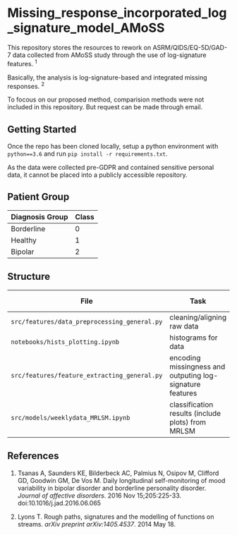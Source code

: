 # Missing_response_incorporated_log_signature_model_AMoSS

This repository stores the resources to rework on ASRM/QIDS/EQ-5D/GAD-7 data collected from AMoSS study through the use of log-signature features. <sup>1<sup>

Basically, the analysis is log-signature-based and integrated missing responses. <sup>2<sup>  

To focous on our proposed method, comparision methods were not included in this repository. But request can be made through email.
  
  
Getting Started
---------------

Once the repo has been cloned locally, setup a python environment with ``python==3.6`` and run ``pip install -r requirements.txt``.

As the data were collected pre-GDPR and contained sensitive personal data, it cannot be placed into a publicly accessible repository.

Patient Group
---------------
| Diagnosis Group   |  Class|
|------------|--------|
|Borderline|0|
|Healthy|1|
|Bipolar|2|


Structure
---------------
| File    | Task| Section in manuscript|
|----------|------------|--------|
|``src/features/data_preprocessing_general.py``| cleaning/aligning raw data|Data|
|``notebooks/hists_plotting.ipynb``| histograms for data |Data|
|``src/features/feature_extracting_general.py ``| encoding missingness and outputing log-signature features|The workflow|
|``src/models/weeklydata_MRLSM.ipynb``| classification results (include plots) from MRLSM |Results|


References
---------------
  1. Tsanas A, Saunders KE, Bilderbeck AC, Palmius N, Osipov M, Clifford GD, Goodwin GΜ, De Vos M. Daily longitudinal self-monitoring of mood variability in bipolar disorder and borderline personality disorder. *Journal of affective disorders*. 2016 Nov 15;205:225-33. doi:10.1016/j.jad.2016.06.065
 
  2. Lyons T. Rough paths, signatures and the modelling of functions on streams. *arXiv preprint arXiv:1405.4537*. 2014 May 18.

